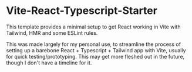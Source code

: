 # Vite-React-Typescript-Starter

This template provides a minimal setup to get React working in Vite with Tailwind, HMR and some ESLint rules.

This was made largely for my personal use, to streamline the process of setting up a barebone React + Typescript + Tailwind app with Vite, usually for quick testing/prototyping. This may get more fleshed out in the future, though I don't have a timeline for it.